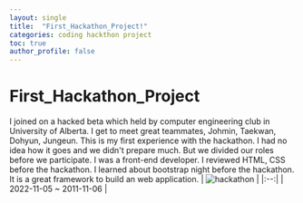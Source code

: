 ```yaml
---
layout: single
title:  "First_Hackathon_Project!"
categories: coding hackthon project
toc: true
author_profile: false
---
```

# First_Hackathon_Project

I joined on a hacked beta which held by computer engineering club in University of Alberta. I get to meet great teammates, Johmin, Taekwan, Dohyun, Jungeun. This is my first experience with the hackathon. I had no idea how it goes and we didn't prepare much. But we divided our roles before we participate. I was a front-end developer. I reviewed HTML, CSS before the hackathon. I learned about bootstrap night before the hackathon. It is a great framework to build an web application. 
| ![hackathon]("yongbin4.github.io/assets/images/IMG_6194.JPG") | 
|:--:| 
| 2022-11-05 ~ 2011-11-06 |
